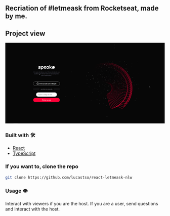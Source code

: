 ## Recriation of #letmeask from Rocketseat, made by me.

## Project view

<p align="center">
<img src="src/assets/images/tela.png" alt="Logo" />
</p>

### Built with 🛠

- [React](https://reactjs.org/)
- [TypeScript](https://www.typescriptlang.org/)

### If you want to, clone the repo

```sh
git clone https://github.com/lucastso/react-letmeask-nlw
```

### Usage 👁

Interact with viewers if you are the host. If you are a user, send questions and interact with the host.
